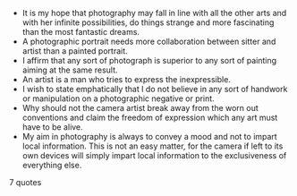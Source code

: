  - It is my hope that photography may fall in line with all the other arts and with her infinite possibilities, do things strange and more fascinating than the most fantastic dreams.
 - A photographic portrait needs more collaboration between sitter and artist than a painted portrait.
 - I affirm that any sort of photograph is superior to any sort of painting aiming at the same result.
 - An artist is a man who tries to express the inexpressible.
 - I wish to state emphatically that I do not believe in any sort of handwork or manipulation on a photographic negative or print.
 - Why should not the camera artist break away from the worn out conventions and claim the freedom of expression which any art must have to be alive.
 - My aim in photography is always to convey a mood and not to impart local information. This is not an easy matter, for the camera if left to its own devices will simply impart local information to the exclusiveness of everything else.

7 quotes